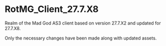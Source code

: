 # RotMG_Client_27.7.X8
Realm of the Mad God AS3 client based on version 27.7.X2 and updated for 27.7.X8.

Only the necessary changes have been made along with updated assets.